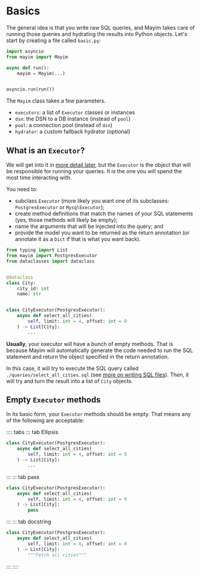 # Basics

The general idea is that you write raw SQL queries, and Mayim takes care of running those queries and hydrating the results into Python objects. Let's start by creating a file called `basic.py`:

```python
import asyncio
from mayim import Mayim

async def run():
    mayim = Mayim(...)


asyncio.run(run())
```

The `Mayim` class takes a few parameters.

- `executors`: a list of `Executor` classes or instances
- `dsn`: the DSN to a DB instance (instead of `pool`)
- `pool`: a connection pool (instead of `dsn`)
- `hydrator`: a custom fallback hydrator (optional)

## What is an `Executor`?

We will get into it in [more detail later](executors), but the `Executor` is the object that will be responsible for running your queries. It is the one you will spend the most time interacting with.

You need to:

- subclass `Executor` (more likely you want one of its subclasses: `PostgresExecutor` or `MysqlExecutor`);
- create method definitions that match the names of your SQL statements (yes, those methods will likely be empty);
- name the arguments that will be injected into the query; and
- provide the model you want to be returned as the return annotation (or annotate it as a `Dict` if that is what you want back).


```python
from typing import List
from mayim import PostgresExecutor
from dataclasses import dataclass


@dataclass
class City:
    city_id: int
    name: str


class CityExecutor(PostgresExecutor):
    async def select_all_cities(
        self, limit: int = 4, offset: int = 0
    ) -> List[City]:
        ...
```

**Usually**, your executor will have a bunch of empty methods. That is because Mayim will automatically generate the code needed to run the SQL statement and return the object specified in the return annotation.

In this case, it will try to execute the SQL query called `./queries/select_all_cities.sql` (see [more on writing SQL files](sqlfiles)). Then, it will try and turn the result into a list of `City` objects.

## Empty `Executor` methods

In its basic form, your `Executor` methods should be empty. That means any of the following are acceptable:

:::: tabs
::: tab Ellipsis
```python
class CityExecutor(PostgresExecutor):
    async def select_all_cities(
        self, limit: int = 4, offset: int = 0
    ) -> List[City]:
        ...
```
:::
::: tab pass
```python
class CityExecutor(PostgresExecutor):
    async def select_all_cities(
        self, limit: int = 4, offset: int = 0
    ) -> List[City]:
        pass
```
:::
::: tab docstring
```python
class CityExecutor(PostgresExecutor):
    async def select_all_cities(
        self, limit: int = 4, offset: int = 0
    ) -> List[City]:
        """Fetch all cities"""
```
:::
::::
